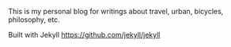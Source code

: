 This is my personal blog for writings about travel, urban, bicycles, philosophy, etc.

Built with Jekyll https://github.com/jekyll/jekyll
